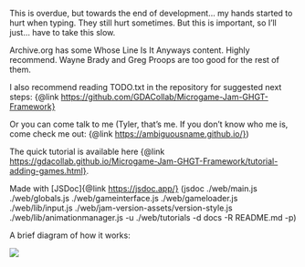 This is overdue, but towards the end of development… my hands started to hurt when typing. They still hurt sometimes. But this is important, so I’ll just… have to take this slow.

Archive.org has some Whose Line Is It Anyways content. Highly recommend. Wayne Brady and Greg Proops are too good for the rest of them. 

I also recommend reading TODO.txt in the repository for suggested next steps: {@link https://github.com/GDACollab/Microgame-Jam-GHGT-Framework}

Or you can come talk to me (Tyler, that’s me. If you don’t know who me is, come check me out: {@link https://ambiguousname.github.io/})

The quick tutorial is available here {@link https://gdacollab.github.io/Microgame-Jam-GHGT-Framework/tutorial-adding-games.html}.

Made with [JSDoc]{@link https://jsdoc.app/} (jsdoc ./web/main.js ./web/globals.js ./web/gameinterface.js ./web/gameloader.js ./web/lib/input.js ./web/jam-version-assets/version-style.js ./web/lib/animationmanager.js -u ./web/tutorials -d docs -R README.md -p)

A brief diagram of how it works:

<img src="./img/diagram.png"/>